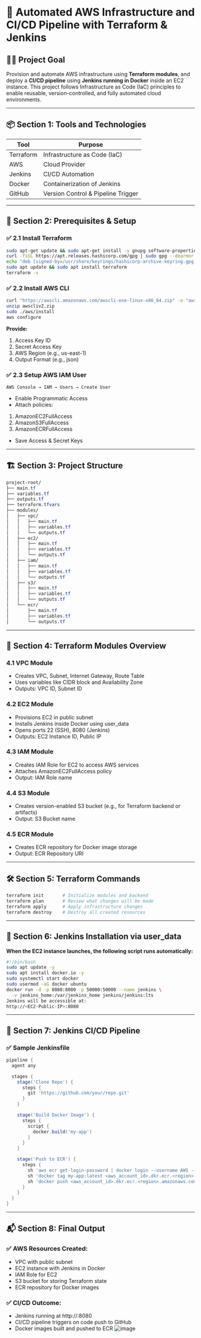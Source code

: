 # 🚀 Automated AWS Infrastructure and CI/CD Pipeline with Terraform & Jenkins

## 👨‍💻 Project Goal

Provision and automate AWS infrastructure using **Terraform modules**, and deploy a **CI/CD pipeline** using **Jenkins running in Docker** inside an EC2 instance. 
This project follows Infrastructure as Code (IaC) principles to enable reusable, version-controlled, and fully automated cloud environments.

---

## 📦 Section 1: Tools and Technologies

| Tool        | Purpose                              |
|-------------|--------------------------------------|
| Terraform   | Infrastructure as Code (IaC)         |
| AWS         | Cloud Provider                       |
| Jenkins     | CI/CD Automation                     |
| Docker      | Containerization of Jenkins          |
| GitHub      | Version Control & Pipeline Trigger   |

---

## 🧱 Section 2: Prerequisites & Setup

### ✅ 2.1 Install Terraform
```bash
sudo apt-get update && sudo apt-get install -y gnupg software-properties-common curl
curl -fsSL https://apt.releases.hashicorp.com/gpg | sudo gpg --dearmor -o /usr/share/keyrings/hashicorp-archive-keyring.gpg
echo "deb [signed-by=/usr/share/keyrings/hashicorp-archive-keyring.gpg] https://apt.releases.hashicorp.com $(lsb_release -cs) main" | sudo tee /etc/apt/sources.list.d/hashicorp.list
sudo apt update && sudo apt install terraform
terraform -v
```

### ✅ 2.2 Install AWS CLI
```bash
curl "https://awscli.amazonaws.com/awscli-exe-linux-x86_64.zip" -o "awscliv2.zip"
unzip awscliv2.zip
sudo ./aws/install
aws configure
```

**Provide:**
1. Access Key ID
2. Secret Access Key
3. AWS Region (e.g., us-east-1)
4. Output Format (e.g., json)

### ✅ 2.3 Setup AWS IAM User

`AWS Console → IAM → Users → Create User`
- Enable Programmatic Access
- Attach policies:

1. AmazonEC2FullAccess
2. AmazonS3FullAccess
3. AmazonECRFullAccess
   
- Save Access & Secret Keys

---
## 🏗️ Section 3: Project Structure
```css
project-root/
├── main.tf
├── variables.tf
├── outputs.tf
├── terraform.tfvars
├── modules/
│   ├── vpc/
│   │   ├── main.tf
│   │   ├── variables.tf
│   │   └── outputs.tf
│   ├── ec2/
│   │   ├── main.tf
│   │   ├── variables.tf
│   │   └── outputs.tf
│   ├── iam/
│   │   ├── main.tf
│   │   ├── variables.tf
│   │   └── outputs.tf
│   ├── s3/
│   │   ├── main.tf
│   │   ├── variables.tf
│   │   └── outputs.tf
│   └── ecr/
│       ├── main.tf
│       ├── variables.tf
│       └── outputs.tf
```

---
## 🔧 Section 4: Terraform Modules Overview

 ### 4.1 VPC Module
- Creates VPC, Subnet, Internet Gateway, Route Table
- Uses variables like CIDR block and Availability Zone
- Outputs: VPC ID, Subnet ID

### 4.2 EC2 Module
- Provisions EC2 in public subnet
- Installs Jenkins inside Docker using user_data
- Opens ports 22 (SSH), 8080 (Jenkins)
- Outputs: EC2 Instance ID, Public IP

### 4.3 IAM Module
- Creates IAM Role for EC2 to access AWS services
- Attaches AmazonEC2FullAccess policy
- Output: IAM Role name

### 4.4 S3 Module
- Creates version-enabled S3 bucket (e.g., for Terraform backend or artifacts)
- Output: S3 Bucket name

### 4.5 ECR Module
- Creates ECR repository for Docker image storage
- Output: ECR Repository URI

---
## 🛠️ Section 5: Terraform Commands
```bash
terraform init       # Initialize modules and backend
terraform plan       # Review what changes will be made
terraform apply      # Apply infrastructure changes
terraform destroy    # Destroy all created resources
```

---
## 🚀 Section 6: Jenkins Installation via user_data

**When the EC2 instance launches, the following script runs automatically:**
```bash
#!/bin/bash
sudo apt update -y
sudo apt install docker.io -y
sudo systemctl start docker
sudo usermod -aG docker ubuntu
docker run -d -p 8080:8080 -p 50000:50000 --name jenkins \
  -v jenkins_home:/var/jenkins_home jenkins/jenkins:lts
Jenkins will be accessible at:
http://<EC2-Public-IP>:8080
```

---
## 🔄 Section 7: Jenkins CI/CD Pipeline

### ✅ Sample Jenkinsfile
```groovy
pipeline {
  agent any

  stages {
    stage('Clone Repo') {
      steps {
        git 'https://github.com/your/repo.git'
      }
    }

    stage('Build Docker Image') {
      steps {
        script {
          docker.build('my-app')
        }
      }
    }

    stage('Push to ECR') {
      steps {
        sh 'aws ecr get-login-password | docker login --username AWS --password-stdin <aws_account_id>.dkr.ecr.<region>.amazonaws.com'
        sh 'docker tag my-app:latest <aws_account_id>.dkr.ecr.<region>.amazonaws.com/my-app'
        sh 'docker push <aws_account_id>.dkr.ecr.<region>.amazonaws.com/my-app'
      }
    }
  }
}
```

---

## 📬 Section 8: Final Output
### ✅ AWS Resources Created:

- VPC with public subnet
- EC2 instance with Jenkins in Docker
- IAM Role for EC2
- S3 bucket for storing Terraform state
- ECR repository for Docker images

### ✅ CI/CD Outcome:

- Jenkins running at http://<EC2-Public-IP>:8080
- CI/CD pipeline triggers on code push to GitHub
- Docker images built and pushed to ECR
![image](https://github.com/user-attachments/assets/73cf8f1d-ea68-497b-bd00-e9ae79fb20f9)
